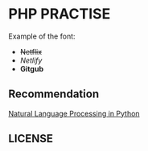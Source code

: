 # PHP PRACTISE

Example of the font:

- ~~Netflix~~  
- _Netlify_
- **Gitgub**

## Recommendation

[Natural Language Processing in Python](https://www.youtube.com/watch?v=xvqsFTUsOmc)

## LICENSE
